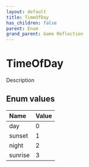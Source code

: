 ```yaml
---
layout: default
title: TimeOfDay
has_children: false
parent: Enum
grand_parent: Game Reflection
---
```

# TimeOfDay
Description 

## Enum values
| Name | Value |
|:-------------|:--------------|
| day | 0 |
| sunset | 1 |
| night | 2 |
| sunrise | 3 |
